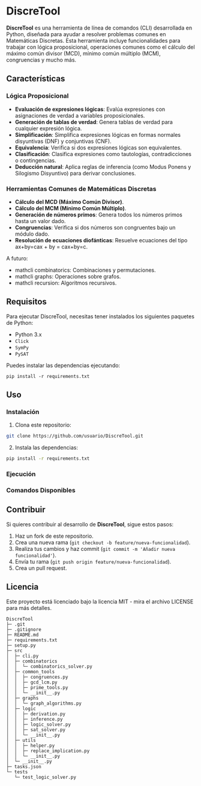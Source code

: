 # DiscreTool

**DiscreTool** es una herramienta de línea de comandos (CLI) desarrollada en Python, diseñada para ayudar a resolver problemas comunes en Matemáticas Discretas. Esta herramienta incluye funcionalidades para trabajar con lógica proposicional, operaciones comunes como el cálculo del máximo común divisor (MCD), mínimo común múltiplo (MCM), congruencias y mucho más.

## Características

### Lógica Proposicional

- **Evaluación de expresiones lógicas**: Evalúa expresiones con asignaciones de verdad a variables proposicionales.
- **Generación de tablas de verdad**: Genera tablas de verdad para cualquier expresión lógica.
- **Simplificación**: Simplifica expresiones lógicas en formas normales disyuntivas (DNF) y conjuntivas (CNF).
- **Equivalencia**: Verifica si dos expresiones lógicas son equivalentes.
- **Clasificación**: Clasifica expresiones como tautologías, contradicciones o contingencias.
- **Deducción natural**: Aplica reglas de inferencia (como Modus Ponens y Silogismo Disyuntivo) para derivar conclusiones.

### Herramientas Comunes de Matemáticas Discretas

- **Cálculo del MCD (Máximo Común Divisor)**.
- **Cálculo del MCM (Mínimo Común Múltiplo)**.
- **Generación de números primos**: Genera todos los números primos hasta un valor dado.
- **Congruencias**: Verifica si dos números son congruentes bajo un módulo dado.
- **Resolución de ecuaciones diofánticas**: Resuelve ecuaciones del tipo ax+by=cax + by = cax+by=c.

A futuro: 
- mathcli combinatorics: Combinaciones y permutaciones.
- mathcli graphs: Operaciones sobre grafos.
- mathcli recursion: Algoritmos recursivos.
## Requisitos

Para ejecutar DiscreTool, necesitas tener instalados los siguientes paquetes de Python:

- Python 3.x
- `Click`
- `SymPy`
- `PySAT` 

Puedes instalar las dependencias ejecutando:

`pip install -r requirements.txt`

## Uso

### Instalación

1. Clona este repositorio:
    
```bash
git clone https://github.com/usuario/DiscreTool.git
```
    
2. Instala las dependencias:
    
```bash
pip install -r requirements.txt
```
### Ejecución

### Comandos Disponibles

## Contribuir

Si quieres contribuir al desarrollo de **DiscreTool**, sigue estos pasos:

1. Haz un fork de este repositorio.
2. Crea una nueva rama (`git checkout -b feature/nueva-funcionalidad`).
3. Realiza tus cambios y haz commit (`git commit -m 'Añadir nueva funcionalidad'`).
4. Envía tu rama (`git push origin feature/nueva-funcionalidad`).
5. Crea un pull request.

## Licencia

Este proyecto está licenciado bajo la licencia MIT - mira el archivo LICENSE para más detalles.


```
DiscreTool
├─ .git
├─ .gitignore
├─ README.md
├─ requirements.txt
├─ setup.py
├─ src
│  ├─ cli.py
│  ├─ combinatorics
│  │  └─ combinatorics_solver.py
│  ├─ common_tools
│  │  ├─ congruences.py
│  │  ├─ gcd_lcm.py
│  │  ├─ prime_tools.py
│  │  └─ __init__.py
│  ├─ graphs
│  │  └─ graph_algorithms.py
│  ├─ logic
│  │  ├─ derivation.py
│  │  ├─ inference.py
│  │  ├─ logic_solver.py
│  │  ├─ sat_solver.py
│  │  └─ __init__.py
│  ├─ utils
│  │  ├─ helper.py
│  │  ├─ replace_implication.py
│  │  └─ __init__.py
│  └─ __init__.py
├─ tasks.json
└─ tests
   └─ test_logic_solver.py

```